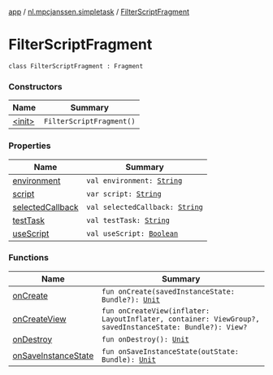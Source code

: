 [app](../../index.md) / [nl.mpcjanssen.simpletask](../index.md) / [FilterScriptFragment](.)

# FilterScriptFragment

`class FilterScriptFragment : Fragment`

### Constructors

| Name | Summary |
|---|---|
| [&lt;init&gt;](-init-.md) | `FilterScriptFragment()` |

### Properties

| Name | Summary |
|---|---|
| [environment](environment.md) | `val environment: `[`String`](https://kotlinlang.org/api/latest/jvm/stdlib/kotlin/-string/index.html) |
| [script](script.md) | `var script: `[`String`](https://kotlinlang.org/api/latest/jvm/stdlib/kotlin/-string/index.html) |
| [selectedCallback](selected-callback.md) | `val selectedCallback: `[`String`](https://kotlinlang.org/api/latest/jvm/stdlib/kotlin/-string/index.html) |
| [testTask](test-task.md) | `val testTask: `[`String`](https://kotlinlang.org/api/latest/jvm/stdlib/kotlin/-string/index.html) |
| [useScript](use-script.md) | `val useScript: `[`Boolean`](https://kotlinlang.org/api/latest/jvm/stdlib/kotlin/-boolean/index.html) |

### Functions

| Name | Summary |
|---|---|
| [onCreate](on-create.md) | `fun onCreate(savedInstanceState: Bundle?): `[`Unit`](https://kotlinlang.org/api/latest/jvm/stdlib/kotlin/-unit/index.html) |
| [onCreateView](on-create-view.md) | `fun onCreateView(inflater: LayoutInflater, container: ViewGroup?, savedInstanceState: Bundle?): View?` |
| [onDestroy](on-destroy.md) | `fun onDestroy(): `[`Unit`](https://kotlinlang.org/api/latest/jvm/stdlib/kotlin/-unit/index.html) |
| [onSaveInstanceState](on-save-instance-state.md) | `fun onSaveInstanceState(outState: Bundle): `[`Unit`](https://kotlinlang.org/api/latest/jvm/stdlib/kotlin/-unit/index.html) |

